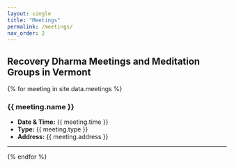 ```yaml
---
layout: single
title: "Meetings"
permalink: /meetings/
nav_order: 2
---
```

## Recovery Dharma Meetings and Meditation Groups in Vermont

{% for meeting in site.data.meetings %}
### {{ meeting.name }}
- **Date & Time:** {{ meeting.time }}
- **Type:** {{ meeting.type }}
- **Address:** {{ meeting.address }}

---
{% endfor %}

<!-- You can embed a Google Calendar here if desired -->
<!-- <iframe src="YOUR_GOOGLE_CALENDAR_URL" width="100%" height="600"></iframe> -->
